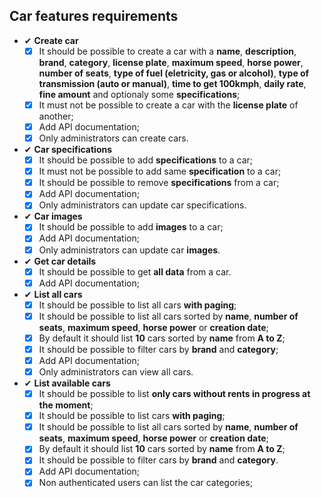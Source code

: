 ## Car features requirements

- ✔ **Create car**
  - [x] It should be possible to create a car with a **name**, **description**, **brand**, **category**, **license plate**, **maximum speed**, **horse power**, **number of seats**, **type of fuel (eletricity, gas or alcohol)**, **type of transmission (auto or manual)**, **time to get 100kmph**, **daily rate**, **fine amount** and optionaly some **specifications**;
  - [x] It must not be possible to create a car with the **license plate** of another;
  - [x] Add API documentation;
  - [x] Only administrators can create cars.

- ✔ **Car specifications**
  - [x] It should be possible to add **specifications** to a car;
  - [x] It must not be possible to add same **specification** to a car;
  - [x] It should be possible to remove **specifications** from a car;
  - [x] Add API documentation;
  - [x] Only administrators can update car specifications.

- ✔ **Car images**
  - [x] It should be possible to add **images** to a car;
  - [x] Add API documentation;
  - [x] Only administrators can update car **images**.

- ✔ **Get car details**
  - [x] It should be possible to get **all data** from a car.
  - [x] Add API documentation;

- ✔ **List all cars**
  - [x] It should be possible to list all cars **with paging**;
  - [x] It should be possible to list all cars sorted by **name**, **number of seats**, **maximum speed**, **horse power** or **creation date**;
  - [x] By default it should list **10** cars sorted by **name** from **A to Z**;
  - [x] It should be possible to filter cars by **brand** and **category**;
  - [x] Add API documentation;
  - [x] Only administrators can view all cars.

- ✔ **List available cars**
  - [x] It should be possible to list **only cars without rents in progress at the moment**;
  - [x] It should be possible to list cars **with paging**;
  - [x] It should be possible to list all cars sorted by **name**, **number of seats**, **maximum speed**, **horse power** or **creation date**;
  - [x] By default it should list **10** cars sorted by **name** from **A to Z**;
  - [x] It should be possible to filter cars by **brand** and **category**.
  - [x] Add API documentation;
  - [x] Non authenticated users can list the car categories;

